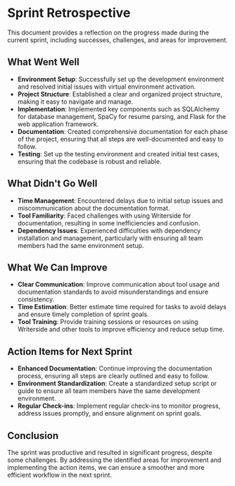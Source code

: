 # Sprint Retrospective

This document provides a reflection on the progress made during the current sprint, including successes, challenges,
and areas for improvement.

## What Went Well

- **Environment Setup**: Successfully set up the development environment and resolved initial issues with virtual
environment activation.
- **Project Structure**: Established a clear and organized project structure, making it easy to navigate and manage.
- **Implementation**: Implemented key components such as SQLAlchemy for database management, SpaCy for resume parsing, 
and Flask for the web application framework.
- **Documentation**: Created comprehensive documentation for each phase of the project, ensuring that all steps are 
well-documented and easy to follow.
- **Testing**: Set up the testing environment and created initial test cases, ensuring that the codebase is robust
and reliable.

## What Didn't Go Well

- **Time Management**: Encountered delays due to initial setup issues and miscommunication about the documentation format.
- **Tool Familiarity**: Faced challenges with using Writerside for documentation, resulting in some inefficiencies and confusion.
- **Dependency Issues**: Experienced difficulties with dependency installation and management, particularly with
ensuring all team members had the same environment setup.

## What We Can Improve

- **Clear Communication**: Improve communication about tool usage and documentation standards to avoid misunderstandings
and ensure consistency.
- **Time Estimation**: Better estimate time required for tasks to avoid delays and ensure timely completion of sprint goals.
- **Tool Training**: Provide training sessions or resources on using Writerside and other tools to improve efficiency
and reduce setup time.

## Action Items for Next Sprint

- **Enhanced Documentation**: Continue improving the documentation process, ensuring all steps are clearly outlined 
and easy to follow.
- **Environment Standardization**: Create a standardized setup script or guide to ensure all team members have the 
same development environment.
- **Regular Check-ins**: Implement regular check-ins to monitor progress, address issues promptly, and ensure 
alignment on sprint goals.

## Conclusion

The sprint was productive and resulted in significant progress, despite some challenges. By addressing the identified 
areas for improvement and implementing the action items, we can ensure a smoother and more efficient workflow in
the next sprint.


